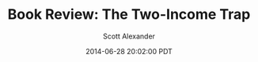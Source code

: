 ---
layout: podcast
title: "Book Review: The Two-Income Trap"
author: Scott Alexander
description: https://slatestarcodex.com/2014/06/28/book-review-the-two-income-trap/
date: 2014-06-28 20:02:00 PDT
length: 8848052
duration: 2212
guid: book-review-the-two-income-trap
---